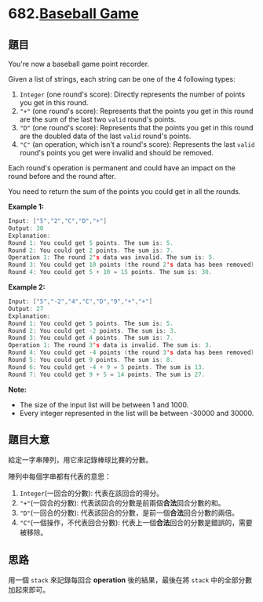 # 682.[Baseball Game](https://leetcode.com/problems/baseball-game/)

## 題目

You're now a baseball game point recorder.

Given a list of strings, each string can be one of the 4 following types:

1. `Integer` (one round's score): Directly represents the number of points you get in this round.
2. `"+"` (one round's score): Represents that the points you get in this round are the sum of the last two `valid` round's points.
3. `"D"` (one round's score): Represents that the points you get in this round are the doubled data of the last `valid` round's points.
4. `"C"` (an operation, which isn't a round's score): Represents the last `valid` round's points you get were invalid and should be removed.

Each round's operation is permanent and could have an impact on the round before and the round after.

You need to return the sum of the points you could get in all the rounds.

**Example 1:**

```c
Input: ["5","2","C","D","+"]
Output: 30
Explanation: 
Round 1: You could get 5 points. The sum is: 5.
Round 2: You could get 2 points. The sum is: 7.
Operation 1: The round 2's data was invalid. The sum is: 5.  
Round 3: You could get 10 points (the round 2's data has been removed). The sum is: 15.
Round 4: You could get 5 + 10 = 15 points. The sum is: 30.
```

**Example 2:**

```c
Input: ["5","-2","4","C","D","9","+","+"]
Output: 27
Explanation: 
Round 1: You could get 5 points. The sum is: 5.
Round 2: You could get -2 points. The sum is: 3.
Round 3: You could get 4 points. The sum is: 7.
Operation 1: The round 3's data is invalid. The sum is: 3.  
Round 4: You could get -4 points (the round 3's data has been removed). The sum is: -1.
Round 5: You could get 9 points. The sum is: 8.
Round 6: You could get -4 + 9 = 5 points. The sum is 13.
Round 7: You could get 9 + 5 = 14 points. The sum is 27.
```

**Note:**
* The size of the input list will be between 1 and 1000.
* Every integer represented in the list will be between -30000 and 30000.

## 題目大意

給定一字串陣列，用它來記錄棒球比賽的分數。

陣列中每個字串都有代表的意思：
1. `Integer`(一回合的分數): 代表在該回合的得分。
2. `"+"`(一回合的分數): 代表該回合的分數是前兩個**合法**回合分數的和。 
3. `"D"`(一回合的分數): 代表該回合的分數，是前一個**合法**回合分數的兩倍。
4. `"C"`(一個操作，不代表回合分數): 代表上一個**合法**回合的分數是錯誤的，需要被移除。

## 思路

用一個 `stack` 來記錄每回合 **operation** 後的結果，最後在將 `stack` 中的全部分數加起來即可。